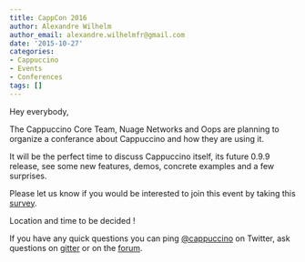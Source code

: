 ```yaml
---
title: CappCon 2016
author: Alexandre Wilhelm
author_email: alexandre.wilhelmfr@gmail.com
date: '2015-10-27'
categories:
- Cappuccino
- Events
- Conferences
tags: []
---
```


Hey everybody,

The Cappuccino Core Team, Nuage Networks and Oops are planning to organize a conferance about Cappuccino and how they are using it.

It will be the perfect time to discuss Cappuccino itself, its future 0.9.9 release, see some new features, demos, concrete examples and a few surprises.

Please let us know if you would be interested to join this event by taking this [survey](https://www.google.com/url?q=https%3A%2F%2Fwww.surveymonkey.com%2Fr%2FZ9P7L55&sa=D&sntz=1&usg=AFQjCNEu1mNy0xq0iIBdsSpeftYkWTKEqw).

Location and time to be decided !

If you have any quick questions you can ping [@cappuccino](http://twitter.com/cappuccino) on Twitter, ask questions on [gitter](https://gitter.im/cappuccino/cappuccino) or on the [forum](https://groups.google.com/forum/?fromgroups#!forum/objectivej).
